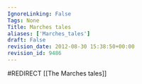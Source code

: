 ```yaml
---
IgnoreLinking: False
Tags: None
Title: Marches tales
aliases: ['Marches_tales']
draft: False
revision_date: 2012-08-30 15:38:50+00:00
revision_id: 9486
---
```


#REDIRECT [[The Marches tales]]